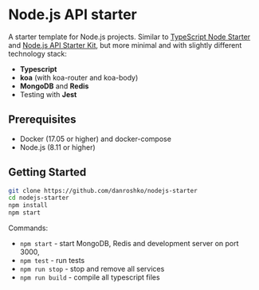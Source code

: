 # Node.js API starter

A starter template for Node.js projects. Similar to [TypeScript Node Starter](https://github.com/Microsoft/TypeScript-Node-Starter) and [Node.js API Starter Kit](https://github.com/kriasoft/nodejs-api-starter), but more minimal and with slightly different technology stack:

- **Typescript**
- **koa** (with koa-router and koa-body)
- **MongoDB** and **Redis**
- Testing with **Jest**

## Prerequisites

- Docker (17.05 or higher) and docker-compose
- Node.js (8.11 or higher)

## Getting Started

```bash
git clone https://github.com/danroshko/nodejs-starter
cd nodejs-starter
npm install
npm start
```

Commands:

- `npm start` - start MongoDB, Redis and development server on port 3000,
- `npm test` - run tests
- `npm run stop` - stop and remove all services
- `npm run build` - compile all typescript files

